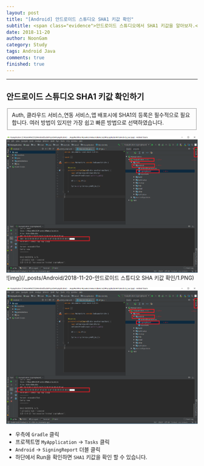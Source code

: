 ```yaml
---
layout: post
title: "[Android] 안드로이드 스튜디오 SHA1 키값 확인"
subtitle: <span class="evidence">안드로이드 스튜디오에서 SHA1 키값을 알아보자.</span>
date: 2018-11-20
author: NoonGam
category: Study
tags: Android Java
comments: true
finished: true
---
```


---

## 안드로이드 스튜디오 SHA1 키값 확인하기

<fieldset id="gpg-fieldset">
 Auth, 클라우드 서비스,연동 서비스,앱 배포시에 SHA1의 등록은 필수적으로 필요합니다.
 여러 방법이 있지만 가장 쉽고 빠른 방법으로 선택하였습니다.
</fieldset>

![img](/img/1-Everything/1.PNG)
![img](/_posts/Android/2018-11-20-안드로이드 스튜디오 SHA 키값 확인/1.PNG)

![img](/_posts/1.PNG)
- 우측에 `Gradle` 클릭
- 프로젝트명 `MyApplication` -> `Tasks` 클릭
- `Android` -> `SigningReport` 더블 클릭
- 하단에서 Run을 확인하면 `SHA1` 키값을 확인 할 수 있습니다.


<br><br><br>
